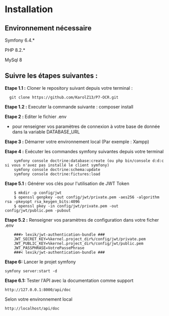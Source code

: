 # Installation
## Environnement nécessaire
Symfony 6.4.*

PHP 8.2.*

MySql 8

## Suivre les étapes suivantes :

**Etape 1.1 :** Cloner le repository suivant depuis votre terminal :
```
  git clone https://github.com/KarolZ13/P7-OCR.git
```
**Etape 1.2 :** Executer la commande suivante :
  composer install

**Etape 2 :** Editer le fichier .env
- pour renseigner vos paramètres de connexion à votre base de donnée dans la variable DATABASE_URL

**Etape 3 :** Démarrer votre environnement local (Par exemple : Xampp)

**Etape 4 :** Exécuter les commandes symfony suivantes depuis votre terminal
```
    symfony console doctrine:database:create (ou php bin/console d:d:c si vous n'avez pas installé le client symfony)
    symfony console doctrine:schema:update
    symfony console doctrine:fictures:load  
```
**Etape 5.1 :** Générer vos clés pour l'utilisation de JWT Token
```
    $ mkdir -p config/jwt
    $ openssl genpkey -out config/jwt/private.pem -aes256 -algorithm rsa -pkeyopt rsa_keygen_bits:4096
    $ openssl pkey -in config/jwt/private.pem -out config/jwt/public.pem -pubout
```
**Etape 5.2 :** Renseigner vos paramètres de configuration dans votre ficher .env
```
    ###> lexik/jwt-authentication-bundle ###
    JWT_SECRET_KEY=%kernel.project_dir%/config/jwt/private.pem
    JWT_PUBLIC_KEY=%kernel.project_dir%/config/jwt/public.pem
    JWT_PASSPHRASE=VotrePassePhrase
    ###< lexik/jwt-authentication-bundle ###
```
**Etape 6:** Lancer le projet symfony
```
symfony server:start -d
```

**Etape 6.1:** Tester l'API avec la documentation comme support
```
http://127.0.0.1:8000/api/doc
```
Selon votre environnement local
```
http://localhost/api/doc
```
